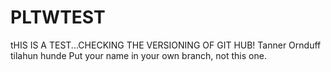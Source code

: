# PLTWTEST
tHIS IS A TEST...CHECKING THE VERSIONING OF GIT HUB!
Tanner Ornduff
tilahun hunde
Put your name in your own branch, not this one.
